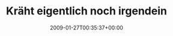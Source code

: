 ---
retweeted: false
source: <a href="http://twitter.com" rel="nofollow">Twitter Web Client</a>
entities:
  hashtags: []
  symbols: []
  user_mentions: []
  urls: []
display_text_range:
- '0'
- '103'
favorite_count: '0'
id_str: '1150697965'
truncated: false
retweet_count: '0'
id: '1150697965'
created_at: Tue Jan 27 00:35:37 +0000 2009
favorited: false
full_text: Kräht eigentlich noch irgendein Hahn nach dem Basic Thinking Blog? Stehn
  irgendwelche Tronfolger parat?
lang: de
tags:
- pesos:twitter
date: '2009-01-27T00:35:37+00:00'
src: https://twitter.com/bascht/status/1150697965
original_url: https://twitter.com/bascht/status/1150697965
type: twitter_tweet
text: Kräht eigentlich noch irgendein Hahn nach dem Basic Thinking Blog? Stehn irgendwelche
  Tronfolger parat?
title: Kräht eigentlich noch irgendein

---